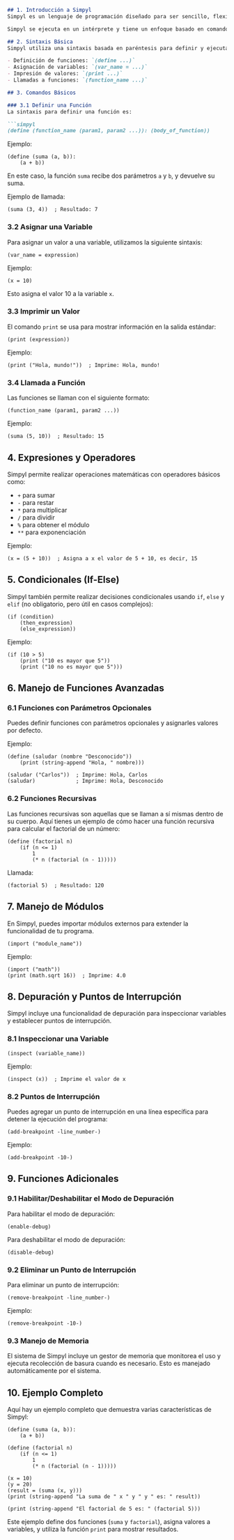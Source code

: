 ```markdown name=GUIDE.md
## 1. Introducción a Simpyl
Simpyl es un lenguaje de programación diseñado para ser sencillo, flexible y fácil de entender. Está inspirado en lenguajes funcionales como Scheme, con una sintaxis mínima que hace que sea accesible tanto para programadores principiantes como avanzados.

Simpyl se ejecuta en un intérprete y tiene un enfoque basado en comandos. Aquí veremos cómo escribir y ejecutar código en Simpyl.

## 2. Sintaxis Básica
Simpyl utiliza una sintaxis basada en paréntesis para definir y ejecutar expresiones. Los comandos más comunes son:

- Definición de funciones: `(define ...)`
- Asignación de variables: `(var_name = ...)`
- Impresión de valores: `(print ...)`
- Llamadas a funciones: `(function_name ...)`

## 3. Comandos Básicos

### 3.1 Definir una Función
La sintaxis para definir una función es:

```simpyl
(define (function_name (param1, param2 ...)): (body_of_function))
```

Ejemplo:
```simpyl
(define (suma (a, b)):
    (a + b))
```

En este caso, la función `suma` recibe dos parámetros `a` y `b`, y devuelve su suma.

Ejemplo de llamada:
```simpyl
(suma (3, 4))  ; Resultado: 7
```

### 3.2 Asignar una Variable
Para asignar un valor a una variable, utilizamos la siguiente sintaxis:

```simpyl
(var_name = expression)
```

Ejemplo:
```simpyl
(x = 10)
```
Esto asigna el valor 10 a la variable `x`.

### 3.3 Imprimir un Valor
El comando `print` se usa para mostrar información en la salida estándar:

```simpyl
(print (expression))
```

Ejemplo:
```simpyl
(print ("Hola, mundo!"))  ; Imprime: Hola, mundo!
```

### 3.4 Llamada a Función
Las funciones se llaman con el siguiente formato:

```simpyl
(function_name (param1, param2 ...))
```

Ejemplo:
```simpyl
(suma (5, 10))  ; Resultado: 15
```

## 4. Expresiones y Operadores
Simpyl permite realizar operaciones matemáticas con operadores básicos como:

- `+` para sumar
- `-` para restar
- `*` para multiplicar
- `/` para dividir
- `%` para obtener el módulo
- `**` para exponenciación

Ejemplo:
```simpyl
(x = (5 + 10))  ; Asigna a x el valor de 5 + 10, es decir, 15
```

## 5. Condicionales (If-Else)
Simpyl también permite realizar decisiones condicionales usando `if`, `else` y `elif` (no obligatorio, pero útil en casos complejos):

```simpyl
(if (condition)
    (then_expression)
    (else_expression))
```

Ejemplo:
```simpyl
(if (10 > 5)
    (print ("10 es mayor que 5"))
    (print ("10 no es mayor que 5")))
```

## 6. Manejo de Funciones Avanzadas

### 6.1 Funciones con Parámetros Opcionales
Puedes definir funciones con parámetros opcionales y asignarles valores por defecto.

Ejemplo:
```simpyl
(define (saludar (nombre "Desconocido"))
    (print (string-append "Hola, " nombre)))
    
(saludar ("Carlos"))  ; Imprime: Hola, Carlos
(saludar)             ; Imprime: Hola, Desconocido
```

### 6.2 Funciones Recursivas
Las funciones recursivas son aquellas que se llaman a sí mismas dentro de su cuerpo. Aquí tienes un ejemplo de cómo hacer una función recursiva para calcular el factorial de un número:

```simpyl
(define (factorial n)
    (if (n <= 1)
        1
        (* n (factorial (n - 1)))))
```

Llamada:
```simpyl
(factorial 5)  ; Resultado: 120
```

## 7. Manejo de Módulos
En Simpyl, puedes importar módulos externos para extender la funcionalidad de tu programa.

```simpyl
(import ("module_name"))
```

Ejemplo:
```simpyl
(import ("math"))
(print (math.sqrt 16))  ; Imprime: 4.0
```

## 8. Depuración y Puntos de Interrupción
Simpyl incluye una funcionalidad de depuración para inspeccionar variables y establecer puntos de interrupción.

### 8.1 Inspeccionar una Variable
```simpyl
(inspect (variable_name))
```

Ejemplo:
```simpyl
(inspect (x))  ; Imprime el valor de x
```

### 8.2 Puntos de Interrupción
Puedes agregar un punto de interrupción en una línea específica para detener la ejecución del programa:

```simpyl
(add-breakpoint -line_number-)
```

Ejemplo:
```simpyl
(add-breakpoint -10-)
```

## 9. Funciones Adicionales

### 9.1 Habilitar/Deshabilitar el Modo de Depuración
Para habilitar el modo de depuración:
```simpyl
(enable-debug)
```

Para deshabilitar el modo de depuración:
```simpyl
(disable-debug)
```

### 9.2 Eliminar un Punto de Interrupción
Para eliminar un punto de interrupción:
```simpyl
(remove-breakpoint -line_number-)
```

Ejemplo:
```simpyl
(remove-breakpoint -10-)
```

### 9.3 Manejo de Memoria
El sistema de Simpyl incluye un gestor de memoria que monitorea el uso y ejecuta recolección de basura cuando es necesario. Esto es manejado automáticamente por el sistema.

## 10. Ejemplo Completo
Aquí hay un ejemplo completo que demuestra varias características de Simpyl:

```simpyl
(define (suma (a, b)):
    (a + b))

(define (factorial n)
    (if (n <= 1)
        1
        (* n (factorial (n - 1)))))

(x = 10)
(y = 20)
(result = (suma (x, y)))
(print (string-append "La suma de " x " y " y " es: " result))

(print (string-append "El factorial de 5 es: " (factorial 5)))
```

Este ejemplo define dos funciones (`suma` y `factorial`), asigna valores a variables, y utiliza la función `print` para mostrar resultados.
```
